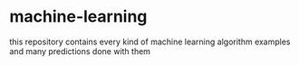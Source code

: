 # machine-learning

this repository contains every kind of machine learning algorithm examples and many predictions done with them
